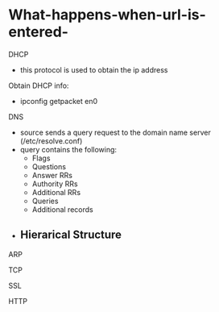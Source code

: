 # What-happens-when-url-is-entered-

DHCP
- this protocol is used to obtain the ip address

Obtain DHCP info:
- ipconfig getpacket en0

DNS
- source sends a query request to the domain name server (/etc/resolve.conf)
- query contains the following:
  - Flags
  - Questions
  - Answer RRs
  - Authority RRs
  - Additional RRs
  - Queries
  - Additional records
- Hierarical Structure
  - 

ARP

TCP

SSL

HTTP


